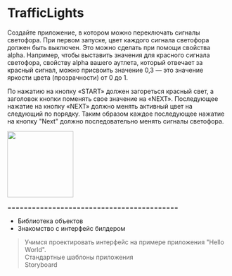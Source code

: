 # TrafficLights

Создайте приложение, в котором можно переключать сигналы светофора. При первом запуске, цвет каждого сигнала светофора должен быть выключен. Это можно сделать при помощи свойства alpha. Например, чтобы выставить значения для красного сигнала светофора, свойству alpha вашего аутлета, который отвечает за красный сигнал, можно присвоить значение 0,3 — это значение яркости цвета (прозрачности) от 0 до 1.

По нажатию на кнопку «START» должен загореться красный свет, а заголовок кнопки поменять свое значение на «NEXT». Последующее нажатие на кнопку «NEXT» должно менять активный цвет на следующий по порядку. Таким образом каждое последующее нажатие на кнопку "Next" должно последовательно менять сигналы светофора.

<img src = "https://user-images.githubusercontent.com/101284761/167167566-416677a7-713d-4e28-89bd-58351c181d05.png" width = "150">

==========================================

+ Библиотека объектов
+ Знакомство с интерфейс билдером
 
> Учимся проектировать интерфейс на примере приложения "Hello World".   
> Стандартные шаблоны приложения  
> Storyboard
